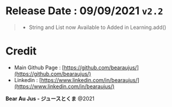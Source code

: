 # Release Date : 09/09/2021 `v2.2`
> + String and List now Available to Added in Learning.add()

# Credit
+ Main Github Page : [https://github.com/bearaujus/](https://github.com/bearaujus/)
+ Linkedin : [https://www.linkedin.com/in/bearaujus/](https://www.linkedin.com/in/bearaujus/)

**Bear Au Jus - ジュースとくま** @2021
